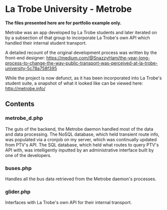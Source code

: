 # La Trobe University - Metrobe

<b>The files presented here are for portfolio example only.</b>

Metrobe was an app developed by La Trobe students and later iterated on by a subsection of that group to incorporate La Trobe's own API which handled their internal student transport.

A detailed recount of the original development process was written by the front-end designer: https://medium.com/@SnazzyHam/the-year-long-process-to-change-the-way-public-transport-was-perceived-at-la-trobe-university-5c78a758f395

While the project is now defunct, as it has been incorporated into La Trobe's student suite, a snapshot of what it looked like can be viewed here: http://metrobe.info/

## Contents

### metrobe_d.php

The guts of the backend, the Metrobe daemon handled most of the data and data processing.  The NoSQL database, which held transient route info, was populated via a cronjob on my server, which was continually updated from PTV's API.  The SQL database, which held what routes to query PTV's API with, was intelligently inputted by an administrative interface built by one of the developers.

### buses.php

Handles all the bus data retrieved from the Metrobe daemon's processes.

### glider.php

Interfaces with La Trobe's own API for their internal transport.
